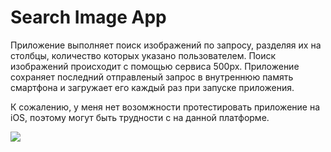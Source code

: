 # Search Image App

Приложение выполняет поиск изображений по запросу, разделяя их на столбцы, количество которых указано пользователем.
Поиск изображений происходит с помощью сервиса 500px.
Приложение сохраняет последний отправленый запрос в внутреннюю память смартфона и загружает его каждый раз при запуске приложения.

К сожалению, у меня нет возомжности протестировать приложение на iOS, поэтому могут быть трудности с на данной платформе.

![](http://i.imgur.com/XwsyYJx.png)
